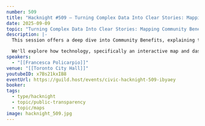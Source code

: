 ```yaml
---
number: 509
title: "Hacknight #509 – Turning Complex Data Into Clear Stories: Mapping Community Benefits in Toronto Centre"
date: 2025-09-09
topic: "Turning Complex Data Into Clear Stories: Mapping Community Benefits in Toronto Centre"
description: |-
  This session offers a deep dive into Community Benefits, explaining their purpose and how these development-secured funds are directed and spent within the community.

  We'll explore how technology, specifically an interactive map and dashboard built with ArcGIS, helps make this complicated data accessible to the public, fostering transparency and understanding of these vital resources.
speakers:
  - "[[Francesca Policarpio]]"
venue: "[[Toronto City Hall]]"
youtubeID: x7Bs21kxIB8
eventUrl: https://guild.host/events/civic-hacknight-509-ibyaey
booker:
tags:
  - type/hacknight
  - topic/public-transparency
  - topic/maps
image: hacknight_509.jpg
---
```

